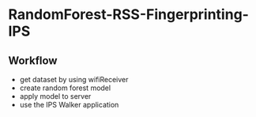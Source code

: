 # RandomForest-RSS-Fingerprinting-IPS

## Workflow

* get dataset by using wifiReceiver
* create random forest model
* apply model to server
* use the IPS Walker application